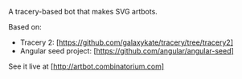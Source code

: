 A tracery-based bot that makes SVG artbots.

Based on:
* Tracery 2: [https://github.com/galaxykate/tracery/tree/tracery2]
* Angular seed project: [https://github.com/angular/angular-seed]

See it live at [http://artbot.combinatorium.com]
